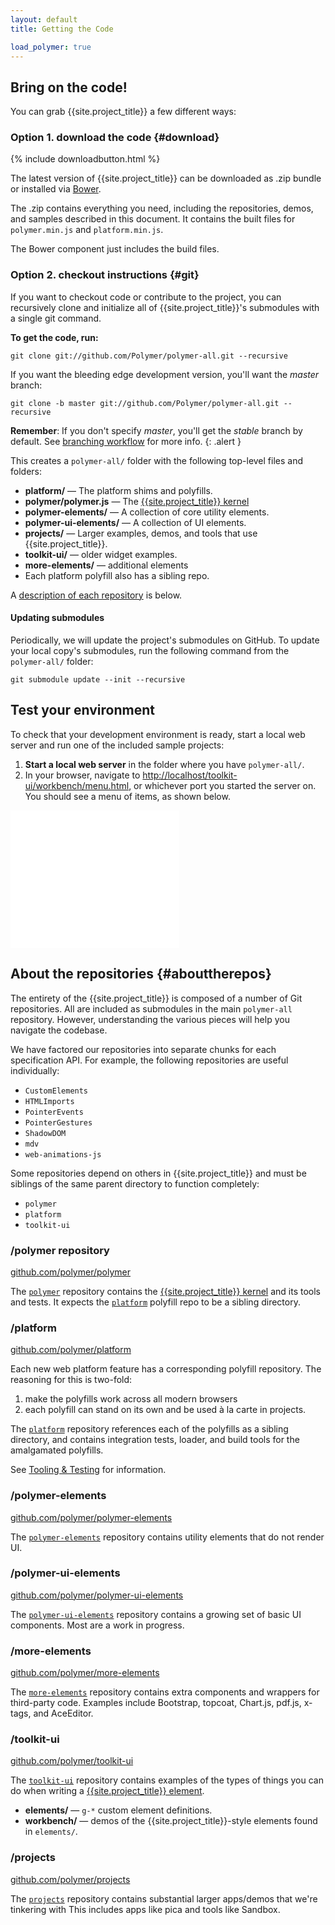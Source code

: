 ```yaml
---
layout: default
title: Getting the Code

load_polymer: true
---
```


## Bring on the code!

You can grab {{site.project_title}} a few different ways:

### Option 1. download the code {#download}

{% include downloadbutton.html %}

The latest version of {{site.project_title}} can be downloaded as .zip bundle
or installed via [Bower](http://bower.io/).

The .zip contains everything you need, including the repositories, demos, and
samples described in this document. It contains the built files for `polymer.min.js`
and `platform.min.js`.

The Bower component just includes the build files.

### Option 2. checkout instructions {#git}

If you want to checkout code or contribute to the project, you can recursively
clone and initialize all of {{site.project_title}}'s submodules with a single git command.

**To get the code, run:**

    git clone git://github.com/Polymer/polymer-all.git --recursive

If you want the bleeding edge development version, you'll want the *master* branch:

    git clone -b master git://github.com/Polymer/polymer-all.git --recursive

**Remember**: If you don't specify _master_, you'll get the _stable_ branch by default.
See [branching workflow](branching-strategy.html) for more info.
{: .alert }

This creates a `polymer-all/` folder with the following top-level files and folders:

- **platform/** — The platform shims and polyfills.
- **polymer/polymer.js** — The [{{site.project_title}} kernel](polymer.html)
- **polymer-elements/** — A collection of core utility elements.
- **polymer-ui-elements/** — A collection of UI elements.
- **projects/** — Larger examples, demos, and tools that use {{site.project_title}}.
- **toolkit-ui/** — older widget examples.
- **more-elements/** — additional elements
- Each platform polyfill also has a sibling repo.

A [description of each repository](#abouttherepos) is below.

#### Updating submodules

Periodically, we will update the project's submodules on GitHub. To
update your local copy's submodules, run the following command
from the `polymer-all/` folder:

    git submodule update --init --recursive

## Test your environment

To check that your development environment is ready, start a local web
server and run one of the included sample projects:

1. **Start a local web server** in the folder where you have `polymer-all/`.
2. In your browser, navigate to
    [http://localhost/toolkit-ui/workbench/menu.html](http://localhost/toolkit-ui/workbench/menu.html), or whichever port you started the server on. You should see a menu of items, as shown below.

<iframe src="/polymer-all/toolkit-ui/workbench/menu.html" style="width:270px;height:220px;border:none;"></iframe>

## About the repositories {#abouttherepos}

The entirety of the {{site.project_title}} is composed of a number of Git
repositories. All are included as submodules in the main `polymer-all` repository.
However, understanding the various pieces will help you navigate the codebase.

We have factored our repositories into separate chunks for each specification API.
For example, the following repositories are useful individually:

* `CustomElements`
* `HTMLImports`
* `PointerEvents`
* `PointerGestures`
* `ShadowDOM`
* `mdv`
* `web-animations-js`

Some repositories depend on others in {{site.project_title}} and must be siblings of the same parent directory to function completely:

* `polymer`
* `platform`
* `toolkit-ui`

### /polymer repository

[github.com/polymer/polymer](https://github.com/polymer/polymer)

The [`polymer`](https://github.com/polymer/polymer) repository contains the
[{{site.project_title}} kernel](polymer.html) and its tools and tests. It expects
the [`platform`](https://github.com/polymer/platform) polyfill repo to be a sibling directory.

### /platform

[github.com/polymer/platform](https://github.com/polymer/platform)

Each new web platform feature has a corresponding polyfill repository. The
reasoning for this is two-fold:

1. make the polyfills work across all modern browsers
2. each polyfill can stand on its own and be used à la carte in projects.

The [`platform`](https://github.com/polymer/platform) repository references each of the polyfills as a sibling directory, and contains integration tests, loader, and build tools for
the amalgamated polyfills.

See [Tooling & Testing](tooling-strategy.html) for information.

### /polymer-elements

[github.com/polymer/polymer-elements](https://github.com/polymer/polymer-elements)

The [`polymer-elements`](https://github.com/polymer/polymer-elements) repository
contains utility elements that do not render UI.

### /polymer-ui-elements

[github.com/polymer/polymer-ui-elements](https://github.com/polymer/polymer-ui-elements)

The [`polymer-ui-elements`](https://github.com/polymer/polymer-ui-elements)
repository contains a growing set of basic UI components. Most are a work in progress.

### /more-elements

[github.com/polymer/more-elements](https://github.com/polymer/more-elements)

The [`more-elements`](https://github.com/polymer/more-elements) repository contains 
extra components and wrappers for third-party code. Examples include Bootstrap,
topcoat, Chart.js, pdf.js, x-tags, and AceEditor.

### /toolkit-ui

[github.com/polymer/toolkit-ui](https://github.com/polymer/toolkit-ui)

The [`toolkit-ui`](https://github.com/polymer/toolkit-ui) repository contains examples of
the types of things you can do when writing a [{{site.project_title}} element](/polymer.html).

- **elements/** — `g-*` custom element definitions.
- **workbench/** — demos of the {{site.project_title}}-style elements found in `elements/`.

### /projects

[github.com/polymer/projects](https://github.com/polymer/projects)

The [`projects`](https://github.com/polymer/projects) repository contains
substantial larger apps/demos that we're tinkering with This includes apps like
pica and tools like Sandbox.


